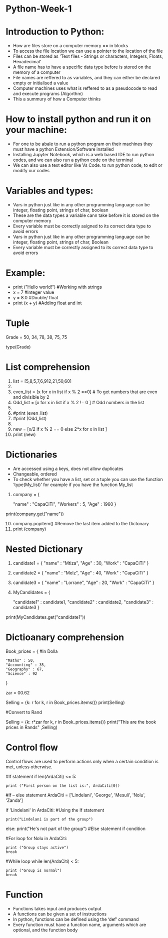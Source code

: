 # Python-Week-1

# Introduction to Python:

- How are files store on a computer memory == in blocks
- To access the file location we can use a pointer to the location of the file
- Files can be stored as 'Text files - Strings or characters, Integers, Floats, Hexadecimal'
- A file name has to have a specific data type before is stored on the memory of a computer
- File names are reffered to as variables, and they can either be declared empty or initialised a value
- Computer machines uses what is reffered to as a pseudocode to read and execute programs (Algorthm)
- This a summury of how a Computer thinks

# How to install python and run it on your machine:
- For one to be abale to run a python program on their machines they must have a python Extension/Software installed
- Installing Jupyter Notebook, which is a web based IDE to run python codes, and we can also run a python code on the terminal
- We can also use a text editor like Vs Code. to run python code, to edit or modify our codes

# Variables and types:

- Vars in python just like in any other programming language can be integer, floating point, strings of char, boolean
- These are the data types a variable cann take before it is stored on the computer memory
- Every variable must be correctly asigned to its correct data type to avoid errors
- Vars in python just like in any other programming language can be integer, floating point, strings of char, Boolean
- Every variable must be correctly assigned to its correct data type to avoid errors

# Example:

- print (”Hello world!”) #Working with strings
- x = 7 #integer value
- y = 8.0 #Double/ float
- print (x + y) #Adding float and int

# Tuple

Grade = 50, 34, 78, 38, 75, 75

type(Grade)

# List comprehension
1. list = [5,8,5,7,6,912,21,50,60]
2. 
3. even_list = [x for x in list if x % 2 ==0] # To get numbers that are even and divisible by 2
4. Odd_list = [x for x in list if x % 2 != 0 ] # Odd numbers in the list
5. 
6. #print (even_list)
7. #print (Odd_list)
8. 
9. new = [x/2 if x % 2 == 0 else 2*x for x in list ]
10. print (new)
 
# Dictionaries
- Are accessed using a keys, does not allow duplicates
- Changeable, ordered
- To check whether you have a list, set or a tuple you can use the function ‘type(My_list)’ for example if you have the function My_list

1. company = {
 
   "name" : "CapaCiTi",
   "Workers" : 5,
   "Age" : 1960
 }
  
 print(company.get("name"))

10. company.popitem() #Remove the last item added to the Dictonary
11. print (company)

# Nested Dictionary

1. candidate1 = {
  "name" : "Mtiza",
  "Age" : 30,
  "Work" : "CapaCiTi"
 }
 
2. candidate2 = {
   "name" : "Melz",
   "Age" : 40,
   "Work" : "CapaCiTi"
 }
 
3. candidate3 = {
    "name" : "Lorrane",
    "Age" : 20,
    "Work" : "CapaCiTi"
    }
 
19. MyCandidates = {
    
    "candidate1" : candidate1,
    "candidate2" : candidate2,
    "candidate3" : candidate3
 }
 
print(MyCandidates.get("candidate1"))

# Dictioanary comprehension

Book_prices = { #in Dolla

    "Maths" : 50,
    "Accounting" : 35,
    "Geography" : 67,
    "Science" : 92
}

zar = 00.62

Selling = {k: r for k, r in Book_prices.items()}
print(Selling)

#Convert to Rand

Selling = {k: r*zar for k, r in Book_prices.items()}
print("This are the book prices in Rands" ,Selling)

# Control flow

Control flows are used to perform actions only when a certain condition is met, unless otherwise.

#If statement
if len(ArdaCiti) <= 5:

    print ("First person on the list is:", ArdaCiti[0])
    
#If – else statement
ArdaCiti = ['Lindelani', 'George', 'Mesuli', 'Nolu', 'Zanda']

if 'Lindelani' in ArdaCiti:  #Using the If statement
    
    print("Lindelani is part of the group")

else:
    print("He's not part of the group") #Else statement if condition 

#For loop
for Nolu in ArdaCiti:

    print ("Group stays active")
    break
    
#While loop
while len(ArdaCiti) < 5:

    print ("Group is normal")
    break
    
# Function
- Functions takes input and produces output
- A functions can be given a set of instructions
- In python, functions can be defined using the ‘def’ command
- Every function must have a function name, arguments which are optional, and the function body
